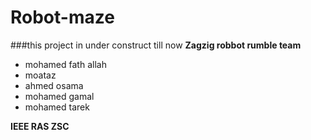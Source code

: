 # Robot-maze
###this project in under construct till now 
**Zagzig robbot rumble team**
* mohamed fath allah  
* moataz 
* ahmed osama
* mohamed gamal 
* mohamed tarek 

**IEEE RAS ZSC**


